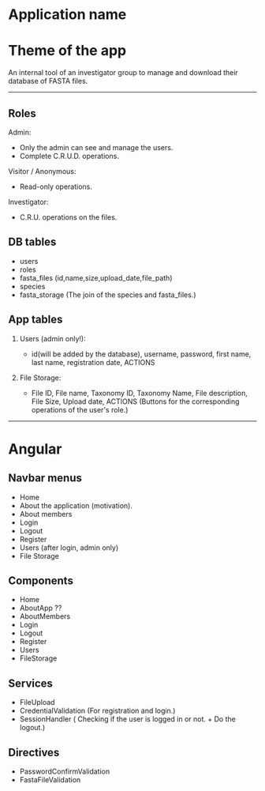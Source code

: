 # Application name

# Theme of the app

An internal tool of an investigator group to manage and download their database of FASTA files.

---

## Roles
Admin:
- Only the admin can see and manage the users.
- Complete C.R.U.D. operations.

Visitor / Anonymous:
- Read-only operations.

Investigator:
- C.R.U. operations on the files.

## DB tables
- users
- roles
- fasta_files (id,name,size,upload_date,file_path)
- species
- fasta_storage (The join of the species and fasta_files.)

## App tables
1. Users (admin only!):
    - id(will be added by the database), username, password, first name, last name, registration date, ACTIONS

2. File Storage:
    - File ID, File name, Taxonomy ID, Taxonomy Name, File description, File Size, Upload date, ACTIONS (Buttons for the corresponding operations of the user's role.)

---

# Angular

## Navbar menus
- Home
- About the application (motivation).
- About members
- Login
- Logout
- Register
- Users (after login, admin only)
- File Storage

## Components
- Home
- AboutApp ??
- AboutMembers
- Login
- Logout
- Register
- Users
- FileStorage

## Services
- FileUpload
- CredentialValidation (For registration and login.)
- SessionHandler ( Checking if the user is logged in or not. + Do the logout.)

## Directives
- PasswordConfirmValidation
- FastaFileValidation
